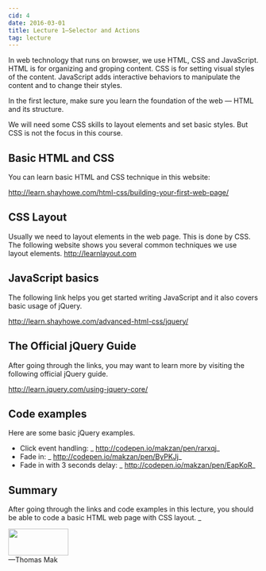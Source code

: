 ```yaml
---
cid: 4
date: 2016-03-01
title: Lecture 1—Selector and Actions
tag: lecture
---
```


In web technology that runs on browser, we use HTML, CSS and JavaScript. HTML is for organizing and groping content. CSS is for setting visual styles of the content. JavaScript adds interactive behaviors to manipulate the content and to change their styles.

In the first lecture, make sure you learn the foundation of the web — HTML and its structure.

We will need some CSS skills to layout elements and set basic styles. But CSS is not the focus in this course.

## Basic HTML and CSS
You can learn basic HTML and CSS technique in this website:

http://learn.shayhowe.com/html-css/building-your-first-web-page/

## CSS Layout
Usually we need to layout elements in the web page. This is done by CSS. The following website shows you several common techniques we use layout elements.
http://learnlayout.com

## JavaScript basics
The following link helps you get started writing JavaScript and it also covers basic usage of jQuery.

http://learn.shayhowe.com/advanced-html-css/jquery/

## The Official jQuery Guide

After going through the links, you may want to learn more by visiting the following official jQuery guide.

http://learn.jquery.com/using-jquery-core/


## Code examples
Here are some basic jQuery examples.
- Click event handling: _
http://codepen.io/makzan/pen/rarxqj_
- Fade in: _
http://codepen.io/makzan/pen/ByPKJj_
- Fade in with 3 seconds delay: _
http://codepen.io/makzan/pen/EapKoR_

## Summary
After going through the links and code examples in this lecture, you should be able to code a basic HTML web page with CSS layout. _

<img src="http://mak.la/signature" width="121" height="54" style="width: 121px; height: 54px;"><br>
—Thomas Mak
